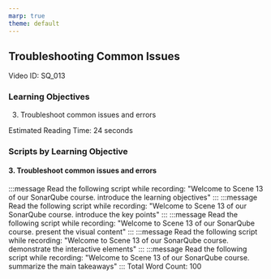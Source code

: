 ```yaml
---
marp: true
theme: default
---
```


## Troubleshooting Common Issues
Video ID: SQ_013

### Learning Objectives
3. Troubleshoot common issues and errors

Estimated Reading Time: 24 seconds

### Scripts by Learning Objective

#### 3. Troubleshoot common issues and errors

:::message
Read the following script while recording:
"Welcome to Scene 13 of our SonarQube course. introduce the learning objectives"
:::
:::message
Read the following script while recording:
"Welcome to Scene 13 of our SonarQube course. introduce the key points"
:::
:::message
Read the following script while recording:
"Welcome to Scene 13 of our SonarQube course. present the visual content"
:::
:::message
Read the following script while recording:
"Welcome to Scene 13 of our SonarQube course. demonstrate the interactive elements"
:::
:::message
Read the following script while recording:
"Welcome to Scene 13 of our SonarQube course. summarize the main takeaways"
:::
Total Word Count: 100

